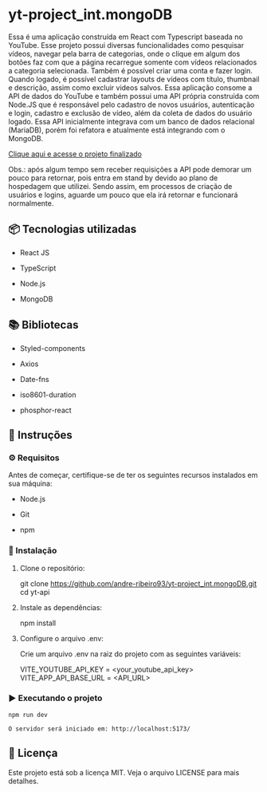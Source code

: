 # yt-project_int.mongoDB

Essa é uma aplicação construída em React com Typescript baseada no YouTube. Esse projeto possui diversas funcionalidades como pesquisar vídeos, navegar pela barra de categorias, onde o clique em algum dos botões faz com que a página recarregue somente com vídeos relacionados a categoria selecionada. Também é possível criar uma conta e fazer login. Quando logado, é possível cadastrar layouts de vídeos com título, thumbnail e descrição, assim como excluir videos salvos. Essa aplicação consome a API de dados do YouTube e também possui uma API própria construída com Node.JS que é responsável pelo cadastro de novos usuários, autenticação e login, cadastro e exclusão de vídeo, além da coleta de dados do usuário logado. Essa API inicialmente integrava com um banco de dados relacional (MariaDB), porém foi refatora e atualmente está integrando com o MongoDB.

[Clique aqui e acesse o projeto finalizado](http://yt-project-int-mongo-db.vercel.app)

Obs.: após algum tempo sem receber requisições a API pode demorar um pouco para retornar, pois entra em stand by devido ao plano de hospedagem que utilizei. Sendo assim, em processos de criação de usuários e logins, aguarde um pouco que ela irá retornar e funcionará normalmente.


## 📦 Tecnologias utilizadas

  - React JS

  - TypeScript
  
  - Node.js

  - MongoDB

## 📚 Bibliotecas

  - Styled-components

  - Axios

  - Date-fns

  - iso8601-duration

  - phosphor-react



## 📝 Instruções

### ⚙️ Requisitos

  Antes de começar, certifique-se de ter os seguintes recursos instalados em sua máquina:

  - Node.js

  - Git

  - npm


### 🚀 Instalação

1. Clone o repositório:

    git clone https://github.com/andre-ribeiro93/yt-project_int.mongoDB.git  
    cd yt-api

2. Instale as dependências:

    npm install

3. Configure o arquivo .env:

    Crie um arquivo .env na raiz do projeto com as seguintes variáveis:

    VITE_YOUTUBE_API_KEY = <your_youtube_api_key>  
    VITE_APP_API_BASE_URL = <API_URL>


### ▶️ Executando o projeto

    npm run dev

    O servidor será iniciado em: http://localhost:5173/


## 📄 Licença

Este projeto está sob a licença MIT. Veja o arquivo LICENSE para mais detalhes.